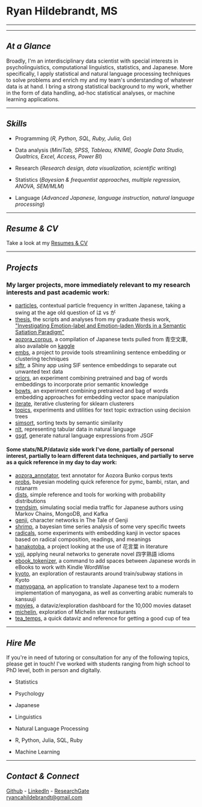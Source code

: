 # Ryan Hildebrandt, MS

---

---

## *At a Glance*

Broadly, I'm an interdisciplinary data scientist with special interests in psycholinguistics, computational linguistics, statistics, and Japanese. More specifically, I apply statistical and natural language processing techniques to solve problems and enrich my and my team's understanding of whatever data is at hand. I bring a strong statistical background to my work, whether in the form of data handling, ad-hoc statistical analyses, or machine learning applications.

---

## *Skills*

- Programming (*R, Python, SQL, Ruby, Julia, Go*)

- Data analysis (*MiniTab, SPSS, Tableau, KNIME, Google Data Studio, Qualtrics, Excel, Access, Power BI*)

- Research (*Research design, data visualization, scientific writing*)

- Statistics (*Bayesian & frequentist approaches, multiple regression, ANOVA, SEM/MLM*)

- Language (*Advanced Japanese, language instruction, natural language processing*)

---

## *Resume & CV*

Take a look at my [Resumes & CV](https://ryancahildebrandt.github.io/resume/)

---

## *Projects*
### My larger projects, more immediately relevant to my research interests and past academic work:

- [particles](https://github.com/ryancahildebrandt/particles), contextual particle frequency in written Japanese, taking a swing at the age old question of は vs が
- [thesis](https://github.com/ryancahildebrandt/thesis), the scripts and analyses from my graduate thesis work, ["Investigating Emotion-label and Emotion-laden Words in a Semantic Satiation Paradigm"](https://scholarworks.rit.edu/theses/10346/)
- [aozora_corpus](https://github.com/ryancahildebrandt/aozora_corpus), a compilation of Japanese texts pulled from 青空文庫, also available on [kaggle](https://www.kaggle.com/datasets/ryancahildebrandt/azbcorpus)
- [embs](https://github.com/ryancahildebrandt/embs), a project to provide tools streamlining sentence embedding or clustering techniques 
- [siftr](https://github.com/ryancahildebrandt/siftr), a Shiny app using SIF sentence embeddings to separate out unwanted text data
- [priors](https://github.com/ryancahildebrandt/priors), an experiment combining pretrained and bag of words embeddings to incorporate prior semantic knowledge
- [bowts](https://github.com/ryancahildebrandt/bowts), an experiment combining pretrained and bag of words embedding approaches for embedding vector space manipulation
- [iterate](https://github.com/ryancahildebrandt/iterate), iterative clustering for sklearn clusterers
- [topics](https://github.com/ryancahildebrandt/topics), experiments and utilities for text topic extraction using decision trees 
- [simsort](https://github.com/ryancahildebrandt/simsort), sorting texts by semantic similarity
- [nlt](https://github.com/ryancahildebrandt/nlt), representing tabular data in natural language
- [gsgf](https://github.com/ryancahildebrandt/gsgf), generate natural language expressions from JSGF

#### Some stats/NLP/dataviz side work I've done, partially of personal interest, partially to learn different data techniques, and partially to serve as a quick reference in my day to day work:

- [aozora_annotator](https://github.com/ryancahildebrandt/aozora_annotator), text annotator for Aozora Bunko corpus texts
- [probs](https://github.com/ryancahildebrandt/probs), bayesian modeling quick reference for pymc, bambi, rstan, and rstanarm
- [dists](https://github.com/ryancahildebrandt/dists), simple reference and tools for working with probability distributions
- [trendsim](https://github.com/ryancahildebrandt/trendsim), simulating social media traffic for Japanese authors using Markov Chains, MongoDB, and Kafka
- [genji](https://github.com/ryancahildebrandt/genji), character networks in The Tale of Genji
- [shrimp](https://github.com/ryancahildebrandt/shrimp), a bayesian time series analysis of some very specific tweets
- [radicals](https://github.com/ryancahildebrandt/radicals), some experiments with embedding kanji in vector spaces based on radical composition, readings, and meanings
- [hanakotoba](https://github.com/ryancahildebrandt/hanakotoba), a project looking at the use of 花言葉 in literature 
- [yoji](https://github.com/ryancahildebrandt/yoji), applying neural networks to generate novel 四字熟語 idioms
- [ebook_tokenizer](https://github.com/ryancahildebrandt/ebook_tokenizer), a command to add spaces between Japanese words in eBooks to work with Kindle WordWise
- [kyoto](https://github.com/ryancahildebrandt/kyoto), an exploration of restaurants around train/subway stations in Kyoto
- [manyogana](https://github.com/ryancahildebrandt/manyogana), an application to translate Japanese text to a modern implementation of manyogana, as well as converting arabic numerals to kansuuji
- [movies](https://github.com/ryancahildebrandt/movies), a dataviz/exploration dashboard for the 10,000 movies dataset
- [michelin](https://github.com/ryancahildebrandt/michelin), exploration of Michelin star restaurants
- [tea_temps](https://github.com/ryancahildebrandt/tea_temps), a quick dataviz and reference for getting a good cup of tea

---

## *Hire Me*

If you're in need of tutoring or consultation for any of the following topics, please get in touch! I've worked with students ranging from high school to PhD level, both in person and digitally.

- Statistics

- Psychology

- Japanese

- Linguistics

- Natural Language Processing

- R, Python, Julia, SQL, Ruby

- Machine Learning

---

## *Contact & Connect*

[Github](https://github.com/ryancahildebrandt) - [LinkedIn](https://linkedin.com/in/rcah) - [ResearchGate](https://researchgate.net/profile/Ryan\_Hildebrandt) <br>
ryancahildebrandt@gmail.com
